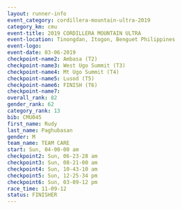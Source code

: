 ```yaml
---
layout: runner-info 
event_category: cordillera-mountain-ultra-2019 
category_km: cmu 
event-title: 2019 CORDILLERA MOUNTAIN ULTRA 
event-location: Tinongdan, Itogon, Benguet Philippines 
event-logo: 
event-date: 03-06-2019 
checkpoint-name2: Ambasa (T2) 
checkpoint-name3: West Ugo Summit (T3) 
checkpoint-name4: Mt Ugo Summit (T4) 
checkpoint-name5: Lusod (T5) 
checkpoint-name6: FINISH (T6) 
checkpoint-name7: 
overall_rank: 82
gender_rank: 62
category_rank: 13
bib: CMU045
first_name: Rudy
last_name: Paghubasan
gender: M
team_name: TEAM CARE
start: Sun, 04-00-00 am
checkpoint2: Sun, 06-23-28 am
checkpoint3: Sun, 08-21-00 am
checkpoint4: Sun, 10-43-10 am
checkpoint5: Sun, 12-25-34 pm
checkpoint6: Sun, 03-09-12 pm
race_time: 11-09-12
status: FINISHER
---
```

